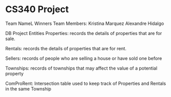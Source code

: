 # CS340 Project
Team NameL Winners
Team Members: Kristina Marquez
              Alexandre Hidalgo
              
DB Project Entities
Properties: records the details of properties that are for sale.

Rentals: records the details of properties that are for rent.

Sellers:  records of people who are selling a house or have sold one before

Townships: records of townships that may affect the value of a potential property

ComProRent: Intersection table used to keep track of Properties and Rentals in the same Township

